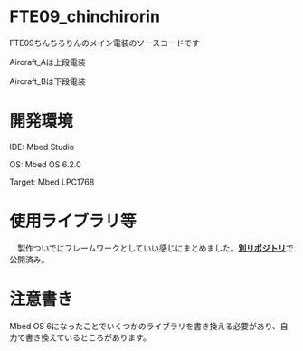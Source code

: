 # FTE09_chinchirorin
 FTE09ちんちろりんのメイン電装のソースコードです
 
 Aircraft_Aは上段電装
 
 Aircraft_Bは下段電装

# 開発環境
 IDE: Mbed Studio
 
 OS: Mbed OS 6.2.0

 Target: Mbed LPC1768
 
# 使用ライブラリ等
　製作ついでにフレームワークとしていい感じにまとめました。[**別リポジトリ**](https://github.com/FROM-THE-EARTH/Avionics-Software)で公開済み。
 
# 注意書き
 Mbed OS 6になったことでいくつかのライブラリを書き換える必要があり、自力で書き換えているところがあります。
